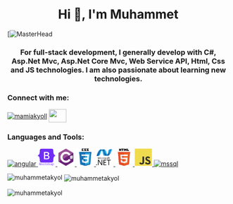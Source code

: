
<h1 align="center">Hi 👋, I'm Muhammet</h1>

 [![MasterHead](https://dianapps.com/blog/wp-content/uploads/2023/05/Untitled-design-75.png)
 
<h3 align="center">For full-stack development, I generally develop with C#, Asp.Net Mvc, Asp.Net Core Mvc, Web Service API, Html, Css and JS technologies.
I am also passionate about learning new technologies.

</h3>

<h3 align="left">Connect with me:</h3>
<p align="left">
<a href="https://instagram.com/mamiakyoll" target="blank"><img align="center" src="https://raw.githubusercontent.com/rahuldkjain/github-profile-readme-generator/master/src/images/icons/Social/instagram.svg" alt="mamiakyoll" height="30" width="40" /></a>
 <a href="https://www.linkedin.com/in/muhammed-akyol-19595129a/" target="blank"><img align="center" src="https://raw.githubusercontent.com/rahuldkjain/github-profile-readme-generator/master/src/images/icons/Social/linked-in-alt.svg" height="30" width="40" /></a>
</p>

<h3 align="left">Languages and Tools:</h3>
<p align="left"> <a href="https://angular.io" target="_blank" rel="noreferrer"> <img src="https://angular.io/assets/images/logos/angular/angular.svg" alt="angular" width="40" height="40"/> </a> <a href="https://getbootstrap.com" target="_blank" rel="noreferrer"> <img src="https://raw.githubusercontent.com/devicons/devicon/master/icons/bootstrap/bootstrap-plain-wordmark.svg" alt="bootstrap" width="40" height="40"/> </a> <a href="https://www.w3schools.com/cs/" target="_blank" rel="noreferrer"> <img src="https://raw.githubusercontent.com/devicons/devicon/master/icons/csharp/csharp-original.svg" alt="csharp" width="40" height="40"/> </a> <a href="https://www.w3schools.com/css/" target="_blank" rel="noreferrer"> <img src="https://raw.githubusercontent.com/devicons/devicon/master/icons/css3/css3-original-wordmark.svg" alt="css3" width="40" height="40"/> </a> <a href="https://dotnet.microsoft.com/" target="_blank" rel="noreferrer"> <img src="https://raw.githubusercontent.com/devicons/devicon/master/icons/dot-net/dot-net-original-wordmark.svg" alt="dotnet" width="40" height="40"/> </a> <a href="https://www.w3.org/html/" target="_blank" rel="noreferrer"> <img src="https://raw.githubusercontent.com/devicons/devicon/master/icons/html5/html5-original-wordmark.svg" alt="html5" width="40" height="40"/> </a> <a href="https://developer.mozilla.org/en-US/docs/Web/JavaScript" target="_blank" rel="noreferrer"> <img src="https://raw.githubusercontent.com/devicons/devicon/master/icons/javascript/javascript-original.svg" alt="javascript" width="40" height="40"/> </a> <a href="https://www.microsoft.com/en-us/sql-server" target="_blank" rel="noreferrer"> <img src="https://www.svgrepo.com/show/303229/microsoft-sql-server-logo.svg" alt="mssql" width="40" height="40"/> </a> <a </a> </p>

<p><img align="left" src="https://github-readme-stats.vercel.app/api/top-langs?username=muhammetakyol&show_icons=true&locale=en&layout=compact" alt="muhammetakyol" /></p>

<p>&nbsp;<img align="center" src="https://github-readme-stats.vercel.app/api?username=muhammetakyol&show_icons=true&locale=en" alt="muhammetakyol" /></p>

<p><img align="center" src="https://github-readme-streak-stats.herokuapp.com/?user=muhammetakyol&" alt="muhammetakyol" /></p>
